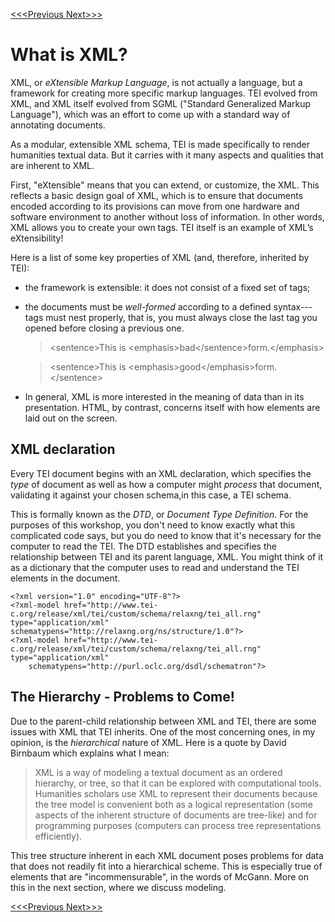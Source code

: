 [<<<Previous  ](what_is_tei.md)  [Next>>>](modules.md)

# What is XML? 

XML, or *eXtensible Markup Language*, is not actually a language, but a framework for creating more specific markup languages. TEI evolved from XML, and XML itself evolved from SGML ("Standard Generalized Markup Language"), which was an effort to come up with a standard way of annotating documents.

As a modular, extensible XML schema, TEI is made specifically to render humanities textual data. But it carries with it many aspects and qualities that are inherent to XML. 

First, "eXtensible" means that you can extend, or customize, the XML. This reflects a basic design goal of XML, which is to ensure that documents encoded according to its provisions can move from one hardware and software environment to another without loss of information. In other words, XML allows you to create your own tags. TEI itself is an example of XML’s eXtensibility! 

Here is a list of some key properties of XML (and, therefore, inherited by TEI):
- the framework is extensible: it does not consist of a fixed set of tags;
- the documents must be *well-formed* according to a defined syntax---tags must nest properly, that is, you must always close the last tag you opened before closing a previous one.
    >&lt;sentence>This is &lt;emphasis>bad&lt;/sentence>form.&lt;/emphasis> 

    >&lt;sentence>This is &lt;emphasis>good&lt;/emphasis>form.&lt;/sentence>
- In general, XML is more interested in the meaning of data than in its presentation. HTML, by contrast, concerns itself with how elements are laid out on the screen.

## XML declaration

Every TEI document begins with an XML declaration, which specifies the *type* of document as well as how a computer might *process* that document, validating it against your chosen schema,in this case, a TEI schema. 

This is formally known as the *DTD*, or *Document Type Definition*. For the purposes of this workshop, you don't need to know exactly what this complicated code says, but you do need to know that it's necessary for the computer to read the TEI. The DTD establishes and specifies the relationship between TEI and its parent language, XML. You might think of it as a dictionary that the computer uses to read and understand the TEI elements in the document.

    <?xml version="1.0" encoding="UTF-8"?>
    <?xml-model href="http://www.tei-c.org/release/xml/tei/custom/schema/relaxng/tei_all.rng" type="application/xml" schematypens="http://relaxng.org/ns/structure/1.0"?>
    <?xml-model href="http://www.tei-c.org/release/xml/tei/custom/schema/relaxng/tei_all.rng" type="application/xml"
        schematypens="http://purl.oclc.org/dsdl/schematron"?>

## The Hierarchy - Problems to Come!

Due to the parent-child relationship between XML and TEI, there are some issues with XML that TEI inherits. One of the most concerning ones, in my opinion, is the *hierarchical* nature of XML. Here is a quote by David Birnbaum which explains what I mean:

>XML is a way of modeling a textual document as an ordered hierarchy, or tree, so that it can be explored with computational tools. Humanities scholars use XML to represent their documents because the tree model is convenient both as a logical representation (some aspects of the inherent structure of documents are tree-like) and for programming purposes (computers can process tree representations efficiently).

This tree structure inherent in each XML document poses problems for data that does not readily fit into a hierarchical scheme. This is especially true of elements that are "incommensurable", in the words of McGann. More on this in the next section, where we discuss modeling. 

[<<<Previous  ](what_is_tei.md)[Next>>>](modules.md)